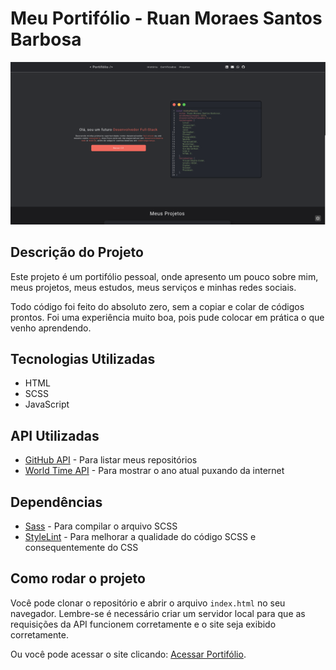 # Meu Portifólio - Ruan Moraes Santos Barbosa

![Imagem do Portifólio](readme-medias/Captura%20de%20tela%20de%202024-05-09%2010-45-10.png)

## Descrição do Projeto

Este projeto é um portifólio pessoal, onde apresento um pouco sobre mim, meus projetos, meus estudos, meus serviços e minhas redes sociais.

Todo código foi feito do absoluto zero, sem a copiar e colar de códigos prontos. Foi uma experiência muito boa, pois pude colocar em prática o que venho aprendendo.

## Tecnologias Utilizadas

- HTML
- SCSS
- JavaScript

## API Utilizadas

- [GitHub API](https://developer.github.com/v3/) - Para listar meus repositórios
- [World Time API](http://worldtimeapi.org/) - Para mostrar o ano atual puxando da internet

## Dependências

- [Sass](https://sass-lang.com/) - Para compilar o arquivo SCSS
- [StyleLint](https://stylelint.io/) - Para melhorar a qualidade do código SCSS e consequentemente do CSS

## Como rodar o projeto

Você pode clonar o repositório e abrir o arquivo `index.html` no seu navegador. Lembre-se é necessário criar um servidor local para que as requisições da API funcionem corretamente e o site seja exibido corretamente.

Ou você pode acessar o site clicando: [Acessar Portifólio](https://ruan-moraes.github.io/Portifolio-V1/).
